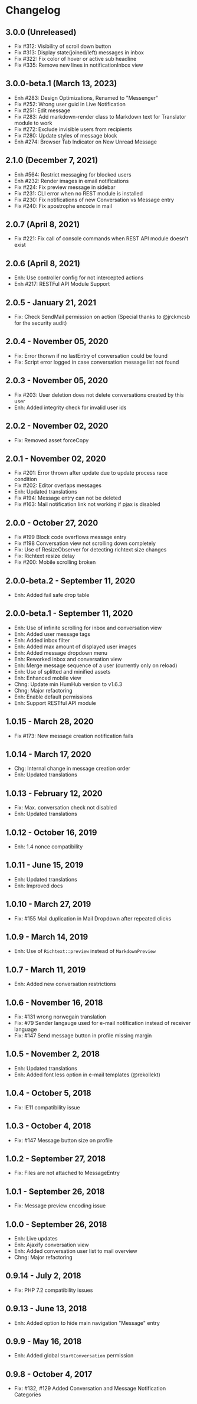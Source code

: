 Changelog
=========

3.0.0  (Unreleased)
-------------------
- Fix #312: Visibility of scroll down button
- Fix #313: Display state(joined/left) messages in inbox
- Fix #322: Fix color of hover or active sub headline
- Fix #335: Remove new lines in notificationInbox view 


3.0.0-beta.1  (March 13, 2023)
------------------------------
- Enh #283: Design Optimizations, Renamed to "Messenger"
- Fix #252: Wrong user guid in Live Notification
- Fix #251: Edit message
- Fix #283: Add markdown-render class to Markdown text for Translator module to work
- Fix #272: Exclude invisible users from recipients
- Fix #280: Update styles of message block
- Enh #274: Browser Tab Indicator on New Unread Message 

2.1.0  (December 7, 2021)
-------------------------
- Enh #564: Restrict messaging for blocked users
- Enh #232: Render images in email notifications
- Fix #224: Fix preview message in sidebar
- Fix #231: CLI error when no REST module is installed
- Fix #230: Fix notifications of new Conversation vs Message entry
- Fix #240: Fix apostrophe encode in mail

2.0.7  (April 8, 2021)
----------------------
- Fix #221: Fix call of console commands when REST API module doesn't exist

2.0.6  (April 8, 2021)
----------------------
- Enh: Use controller config for not intercepted actions
- Enh #217: RESTFul API Module Support 

2.0.5 - January 21, 2021
------------------------
- Fix: Check SendMail permission on action (Special thanks to @jrckmcsb for the security audit)

2.0.4 - November 05, 2020
-----------------------
- Fix: Error thorwn if no lastEntry of conversation could be found
- Fix: Script error logged in case conversation message list not found

2.0.3 - November 05, 2020
-----------------------
- Fix #203: User deletion does not delete conversations created by this user
- Enh: Added integrity check for invalid user ids

2.0.2 - November 02, 2020
-----------------------
- Fix: Removed asset forceCopy

2.0.1 - November 02, 2020
-----------------------
- Fix #201: Error thrown after update due to update process race condition
- Fix #202: Editor overlaps messages
- Enh: Updated translations
- Fix #194: Message entry can not be deleted
- Fix #163: Mail notification link not working if pjax is disabled

2.0.0 - October 27, 2020
-----------------------
- Fix #199 Block code overflows message entry
- Fix #198 Conversation view not scrolling down completely
- Fix: Use of ResizeObserver for detecting richtext size changes
- Fix: Richtext resize delay
- Fix #200: Mobile scrolling broken

2.0.0-beta.2 - September 11, 2020
-----------------------
- Enh: Added fail safe drop table

2.0.0-beta.1 - September 11, 2020
-----------------------
- Enh: Use of infinite scrolling for inbox and conversation view
- Enh: Added user message tags
- Enh: Added inbox filter
- Enh: Added max amount of displayed user images
- Enh: Added message dropdown menu
- Enh: Reworked inbox and conversation view
- Enh: Merge message sequence of a user (currently only on reload)
- Enh: Use of splitted and minified assets
- Enh: Enhanced mobile view
- Chng: Update min HumHub version to v1.6.3
- Chng: Major refactoring
- Enh: Enable default permissions
- Enh: Support RESTful API module

1.0.15 - March 28, 2020
-----------------------
- Fix #173: New message creation notification fails 


1.0.14 - March 17, 2020
-----------------------
- Chg: Internal change in message creation order
- Enh: Updated translations


1.0.13 - February 12, 2020
-----------------------
- Fix: Max. conversation check not disabled
- Enh: Updated translations


1.0.12 - October 16, 2019
-----------------------
- Enh: 1.4 nonce compatibility


1.0.11 - June 15, 2019
-----------------------
- Enh: Updated translations
- Enh: Improved docs


1.0.10 - March 27, 2019
-----------------------
- Fix: #155 Mail duplication in Mail Dropdown after repeated clicks


1.0.9 - March 14, 2019
-----------------------
- Enh: Use of `Richtext::preview` instead of `MarkdownPreview`


1.0.7 - March 11, 2019
-----------------------
- Enh: Added new conversation restrictions


1.0.6 - November 16, 2018
-----------------------
- Fix: #131 wrong norwegain translation
- Fix: #79 Sender langauge used for e-mail notification instead of receiver language
- Fix: #147 Send message button in profile missing margin


1.0.5 - November 2, 2018
-----------------------
- Enh: Updated translations
- Enh: Added font less option in e-mail templates (@rekollekt)


1.0.4 - October 5, 2018
-----------------------
- Fix: IE11 compatibility issue


1.0.3 - October 4, 2018
-----------------------
- Fix: #147 Message button size on profile


1.0.2 - September 27, 2018
-----------------------
- Fix: Files are not attached to MessageEntry


1.0.1 - September 26, 2018
-----------------------
- Fix: Message preview encoding issue


1.0.0 - September 26, 2018
-----------------------
- Enh: Live updates
- Enh: Ajaxify conversation view
- Enh: Added conversation user list to mail overview
- Chng: Major refactoring


0.9.14 - July 2, 2018
-----------------------
- Fix: PHP 7.2 compatibility issues


0.9.13 - June 13, 2018
----------------------
- Enh: Added option to hide main navigation "Message" entry


0.9.9 - May 16, 2018
----------------------
- Enh: Added global `StartConversation` permission


0.9.8 - October 4, 2017
----------------------
- Fix: #132, #129 Added Conversation and Message Notification Categories
